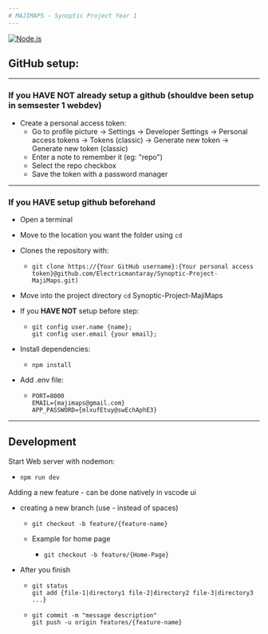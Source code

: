 ```yaml
---
# MAJIMAPS - Synoptic Project Year 1
---
```


[![Node.js](https://img.shields.io/badge/Node.js-43853D?style=for-the-badge&logo=node.js&logoColor=white)](https://nodejs.org/en)


## GitHub setup:
---
### If you **HAVE NOT** already setup a github (shouldve been setup in semsester 1 webdev)

- Create a personal access token:
  - Go to profile picture -> Settings -> Developer Settings -> Personal access tokens -> Tokens (classic) -> Generate new token -> Generate new token (classic)
  - Enter a note to remember it (eg: "repo")
  - Select the repo checkbox
  - Save the token with a password manager

---
### If you **HAVE** setup github beforehand

- Open a terminal
- Move to the location you want the folder using `cd`
- Clones the repository with:
  - ```
    git clone https://{Your GitHub username}:{Your personal access token}@github.com/Electricmantaray/Synoptic-Project-MajiMaps.git)
    ```
- Move into the project directory `cd` Synoptic-Project-MajiMaps
    
- If you **HAVE NOT** setup before step:
  - ```
    git config user.name {name};
    git config user.email {your email};
    ```
- Install dependencies:
  - ```
    npm install
    ```
- Add .env file:
  - ```
    PORT=8000
    EMAIL={majimaps@gmail.com}
    APP_PASSWORD={mlxufEtuy@swEchAphE3}
    ```
---   

## Development

Start Web server with nodemon:
  - ```
    npm run dev
    ```

Adding a new feature - can be done natively in vscode ui
  - creating a new branch (use - instead of spaces)
    - ```
      git checkout -b feature/{feature-name}
      ```
    - Example for home page
      - ```
        git checkout -b feature/{Home-Page}
        ```
  - After you finish
    - ```
      git status
      git add {file-1|directory1 file-2|directory2 file-3|directory3 ...}
      ```
    - ```
      git commit -m "message description"
      git push -u origin features/{feature-name}
      ```
